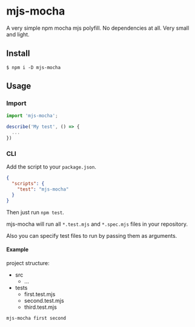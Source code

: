 # mjs-mocha
A very simple npm mocha mjs polyfill. No dependencies at all. Very small and light.

## Install
```shell
$ npm i -D mjs-mocha
```

## Usage
### Import

```js
import 'mjs-mocha';

describe('My test', () => {
  ...
})
```

### CLI
Add the script to your `package.json`.

```json
{
  "scripts": {
    "test": "mjs-mocha"
  }
}
```

Then just run `npm test`.

mjs-mocha will run all `*.test.mjs` and `*.spec.mjs` files in your repository.

Also you can specify test files to run by passing them as arguments.

#### Example
project structure:
- src
  - ...
- tests
  - first.test.mjs
  - second.test.mjs
  - third.test.mjs

```shell
mjs-mocha first second
```
